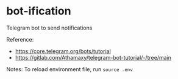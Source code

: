 # bot-ification

Telegram bot to send notifications

Reference:
- https://core.telegram.org/bots/tutorial
- https://gitlab.com/Athamaxy/telegram-bot-tutorial/-/tree/main

Notes:
To reload environment file, run `source .env`